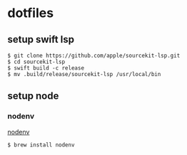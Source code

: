 # dotfiles

## setup swift lsp
```
$ git clone https://github.com/apple/sourcekit-lsp.git
$ cd sourcekit-lsp
$ swift build -c release
$ mv .build/release/sourcekit-lsp /usr/local/bin
```

## setup node
### nodenv
[nodenv](https://github.com/nodenv/nodenv)

```
$ brew install nodenv
```


